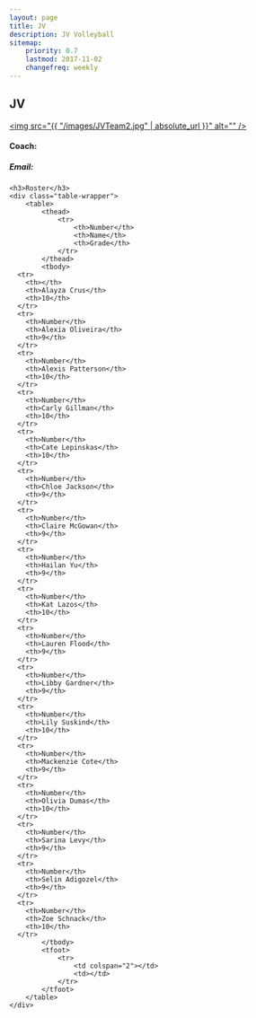 ```yaml
---
layout: page
title: JV
description: JV Volleyball
sitemap:
    priority: 0.7
    lastmod: 2017-11-02
    changefreq: weekly
---
```

## JV

<a href="#" class="image main"><img src="{{ "/images/JVTeam2.jpg" | absolute_url }}" alt="" /></a>

#### Coach:
##### Email: []()



<div class="table-wrapper">

	<h3>Roster</h3>
	<div class="table-wrapper">
		<table>
			<thead>
				<tr>
					<th>Number</th>
					<th>Name</th>
					<th>Grade</th>
				</tr>
			</thead>
			<tbody>
      <tr>
        <th></th>
        <th>Alayza Crus</th>
        <th>10</th>
      </tr>
      <tr>
        <th>Number</th>
        <th>Alexia Oliveira</th>
        <th>9</th>
      </tr>
      <tr>
        <th>Number</th>
        <th>Alexis Patterson</th>
        <th>10</th>
      </tr>
      <tr>
        <th>Number</th>
        <th>Carly Gillman</th>
        <th>10</th>
      </tr>
      <tr>
        <th>Number</th>
        <th>Cate Lepinskas</th>
        <th>10</th>
      </tr>
      <tr>
        <th>Number</th>
        <th>Chloe Jackson</th>
        <th>9</th>
      </tr>
      <tr>
        <th>Number</th>
        <th>Claire McGowan</th>
        <th>9</th>
      </tr>
      <tr>
        <th>Number</th>
        <th>Hailan Yu</th>
        <th>9</th>
      </tr>
      <tr>
        <th>Number</th>
        <th>Kat Lazos</th>
        <th>10</th>
      </tr>
      <tr>
        <th>Number</th>
        <th>Lauren Flood</th>
        <th>9</th>
      </tr>
      <tr>
        <th>Number</th>
        <th>Libby Gardner</th>
        <th>9</th>
      </tr>
      <tr>
        <th>Number</th>
        <th>Lily Suskind</th>
        <th>10</th>
      </tr>
      <tr>
        <th>Number</th>
        <th>Mackenzie Cote</th>
        <th>9</th>
      </tr>
      <tr>
        <th>Number</th>
        <th>Olivia Dumas</th>
        <th>10</th>
      </tr>
      <tr>
        <th>Number</th>
        <th>Sarina Levy</th>
        <th>9</th>
      </tr>
      <tr>
        <th>Number</th>
        <th>Selin Adigozel</th>
        <th>9</th>
      </tr>
      <tr>
        <th>Number</th>
        <th>Zoe Schnack</th>
        <th>10</th>
      </tr>
			</tbody>
			<tfoot>
				<tr>
					<td colspan="2"></td>
					<td></td>
				</tr>
			</tfoot>
		</table>
	</div>

